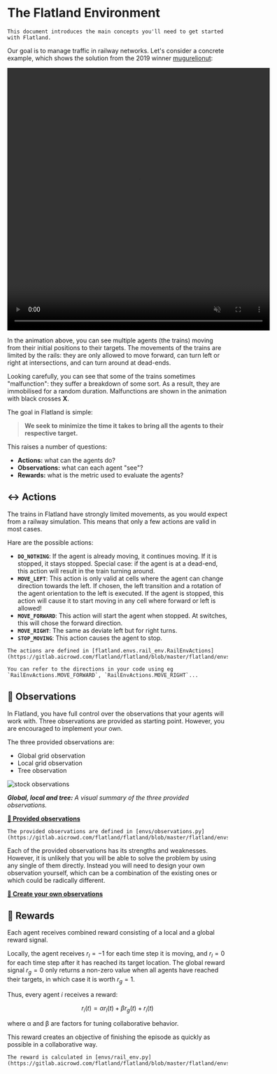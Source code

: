 The Flatland Environment
===

```{admonition} TL;DR
This document introduces the main concepts you'll need to get started with Flatland.
```

Our goal is to manage traffic in railway networks. Let's consider a concrete example, which shows the solution from the 2019 winner [mugurelionut](https://www.aicrowd.com/participants/mugurelionut):

<video controls="controls" muted="muted" autoplay="autoplay" loop="loop" class="media" width="600" height="600" src="https://aicrowd-production.s3.eu-central-1.amazonaws.com/misc/flatland-rl-Media/e2fbaf24-53de-4802-9995-3985dec3c971.mp4"></video>

In the animation above, you can see multiple agents (the trains) moving from their initial positions to their targets. The movements of the trains are limited by the rails: they are only allowed to move forward, can turn left or right at intersections, and can turn around at dead-ends.

Looking carefully, you can see that some of the trains sometimes "malfunction": they suffer a breakdown of some sort. As a result, they are immobilised for a random duration. Malfunctions are shown in the animation with black crosses **X**.

The goal in Flatland is simple:

> **We seek to minimize the time it takes to bring all the agents to their respective target.** 

This raises a number of questions:

- **Actions:** what can the agents do?
- **Observations:** what can each agent "see"?
- **Rewards:** what is the metric used to evaluate the agents?

↔️ Actions
---

The trains in Flatland have strongly limited movements, as you would expect from a railway simulation. This means that only a few actions are valid in most cases.

Hare are the possible actions:

- **`DO_NOTHING`**:  If the agent is already moving, it continues moving. If it is stopped, it stays stopped. Special case: if the agent is at a dead-end, this action will result in the train turning around.
- **`MOVE_LEFT`**: This action is only valid at cells where the agent can change direction towards the left. If chosen, the left transition and a rotation of the agent orientation to the left is executed. If the agent is stopped, this action will cause it to start moving in any cell where forward or left is allowed!
- **`MOVE_FORWARD`**: This action will start the agent when stopped. At switches, this will chose the forward direction.
- **`MOVE_RIGHT`**: The same as deviate left but for right turns.
- **`STOP_MOVING`**: This action causes the agent to stop.

```{admonition} Code reference
The actions are defined in [flatland.envs.rail_env.RailEnvActions](https://gitlab.aicrowd.com/flatland/flatland/blob/master/flatland/envs/rail_env.py#L45).

You can refer to the directions in your code using eg `RailEnvActions.MOVE_FORWARD`, `RailEnvActions.MOVE_RIGHT`...
```

👀 Observations
---

In Flatland, you have full control over the observations that your agents will work with. Three observations are provided as starting point. However, you are encouraged to implement your own.

The three provided observations are:
- Global grid observation
- Local grid observation
- Tree observation

![stock observations](https://i.imgur.com/oo8EIYv.png)

***Global, local and tree:** A visual summary of the three provided observations.*

**[🔗 Provided observations](env/observations)**

```{admonition} Code reference
The provided observations are defined in [envs/observations.py](https://gitlab.aicrowd.com/flatland/flatland/blob/master/flatland/envs/observations.py)
```

Each of the provided observations has its strengths and weaknesses. However, it is unlikely that you will be able to solve the problem by using any single of them directly. Instead you will need to design your own observation yourself, which can be a combination of the existing ones or which could be radically different.

**[🔗 Create your own observations](env/custom_observations)**


🌟 Rewards
---

Each agent receives combined reward consisting of a local and a global reward signal. 

Locally, the agent receives $r_l = −1$ for each time step it is moving, and $r_l = 0$ for each time step after it has reached its target location. The global reward signal $r_g = 0$ only returns a non-zero value when all agents have reached their targets, in which case it is worth $r_g = 1$. 

Thus, every agent $i$ receives a reward:

$$r_i(t) = α r_l(t) + β r_g(t) + r_i(t)$$

where α and β are factors for tuning collaborative behavior. 

This reward creates an objective of finishing the episode as quickly as possible in a collaborative way.

```{admonition} Code reference
The reward is calculated in [envs/rail_env.py](https://gitlab.aicrowd.com/flatland/flatland/blob/master/flatland/envs/rail_env.py)
```